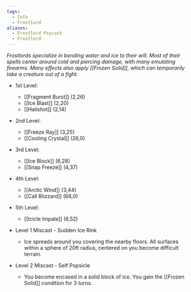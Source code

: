 ```yaml
---
tags:
  - Info
  - Frostlord
aliases:
  - Frostlord Psycast
  - Frostlord
---
```

*Frostlords specialize in bending water and ice to their will. Most of their spells center around cold and piercing damage, with many emulating firearms. Many effects also apply [[Frozen Solid]], which can temporarily take a creature out of a fight.*

- 1st Level:
	- [[Fragment Burst]] (2,26)
	- [[Ice Blast]] (2,20)
	- [[Hailshot]] (2,14)
- 2nd Level:
	- [[Freeze Ray]] (3,25)
	- [[Cooling Crystal]] (26,0)
- 3rd Level:
	- [[Ice Block]] (6,28)
	- [[Snap Freeze]] (4,37)
- 4th Level:
	- [[Arctic Wind]] (3,44)
	- [[Call Blizzard]] (68,0)
- 5th Level:
	- [[Icicle Impale]] (6,52)

- Level 1 Miscast - Sudden Ice Rink
	- Ice spreads around you covering the nearby floors. All surfaces within a sphere of 20ft radius, centered on you become difficult terrain.
- Level 2 Miscast - Self Popsicle
	- You become encased in a solid block of ice. You gain the [[Frozen Solid]] condition for 3 turns.